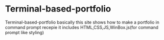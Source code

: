 # Terminal-based-portfolio
Terminal-based-portfolio
basically this site shows how to make a portfolio in command prompt recepie
it includes HTML,CSS,JS,WinBox.js(for command prompt like styling)
